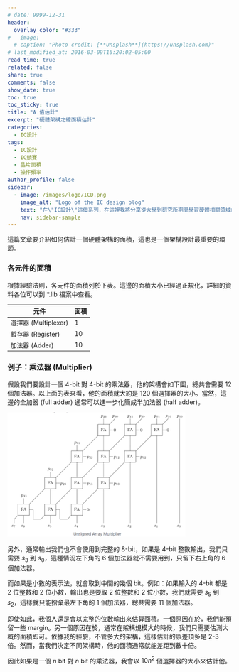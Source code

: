 ```yaml
---
# date: 9999-12-31
header:
  overlay_color: "#333"
#   image: 
  # caption: "Photo credit: [**Unsplash**](https://unsplash.com)"
# last_modified_at: 2016-03-09T16:20:02-05:00
read_time: true
related: false
share: true
comments: false
show_date: true
toc: true
toc_sticky: true
title: "A 值估計"
excerpt: "硬體架構之總面積估計"
categories:
  - IC設計
tags:
  - IC設計
  - IC競賽
  - 晶片面積
  - 操作頻率
author_profile: false
sidebar:
  - image: /images/logo/ICD.png
    image_alt: "Logo of the IC design blog"
    text: "在\"IC設計\"這個系列，在這裡我將分享從大學到研究所期間學習硬體相關領域的經驗和學問。我深入研究了許多硬體相關的議題，包括適合硬體的演算法、電路設計等等。希望透過分享，可以為對硬體有興趣的讀者提供有價值的知識和經驗！"
    nav: sidebar-sample
---
```

這篇文章要介紹如何估計一個硬體架構的面積，這也是一個架構設計最重要的環節。

### 各元件的面積
根據經驗法則，各元件的面積列於下表。這邊的面積大小已經過正規化，詳細的資料各位可以到 *.lib 檔案中查看。

| 元件 | 面積 |
|-|-|
| 選擇器 (Multiplexer) | 1 |
| 暫存器 (Register) | 10 |
| 加法器 (Adder) | 10 |

### 例子：乘法器 (Multiplier)
假設我們要設計一個 4-bit 對 4-bit 的乘法器，他的架構會如下圖，總共會需要 12 個加法器。以上面的表來看，他的面積就大約是 120 個選擇器的大小。當然，這邊的全加器 (full adder) 通常可以進一步化簡成半加法器 (half adder)。

<img src="/images/post_ICD/mult44.png" alt="4-bit to 4-bit multiplier" width=400>

另外，通常輸出我們也不會使用到完整的 8-bit，如果是 4-bit 整數輸出，我們只需要 $s_3$ 到 $s_0$，這種情況左下角的 6 個加法器就不需要用到，只留下右上角的 6 個加法器。

而如果是小數的表示法，就會取到中間的幾個 bit。例如：如果輸入的 4-bit 都是 2 位整數和 2 位小數，輸出也是要取 2 位整數和 2 位小數，我們就需要  $s_5$ 到 $s_2$，這樣就只能捨棄最左下角的 1 個加法器，總共需要 11 個加法器。

即使如此，我個人還是會以完整的位數輸出來估算面積。一個原因在於，我們能預留一些 margin。另一個原因在於，通常在架構規模大的時候，我們只需要估測大概的面積即可。依據我的經驗，不管多大的架構，這樣估計的誤差頂多是 2-3 倍。然而，當我們決定不同架構時，他的面積通常就能差距到數十倍。

因此如果是一個 $n$ bit 對 $n$ bit 的乘法器，我會以 $10n^2$ 個選擇器的大小來估計他。
